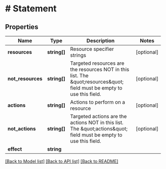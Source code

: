 # # Statement

## Properties

Name | Type | Description | Notes
------------ | ------------- | ------------- | -------------
**resources** | **string[]** | Resource specifier strings | [optional]
**not_resources** | **string[]** | Targeted resources are the resources NOT in this list. The \&quot;resources\&quot; field must be empty to use this field. | [optional]
**actions** | **string[]** | Actions to perform on a resource | [optional]
**not_actions** | **string[]** | Targeted actions are the actions NOT in this list. The \&quot;actions\&quot; field must be empty to use this field. | [optional]
**effect** | **string** |  |

[[Back to Model list]](../../README.md#models) [[Back to API list]](../../README.md#endpoints) [[Back to README]](../../README.md)
